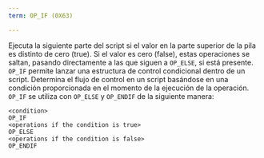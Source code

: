 ```yaml
---
term: OP_IF (0X63)

---
```

Ejecuta la siguiente parte del script si el valor en la parte superior de la pila es distinto de cero (true). Si el valor es cero (false), estas operaciones se saltan, pasando directamente a las que siguen a `OP_ELSE`, si está presente. `OP_IF` permite lanzar una estructura de control condicional dentro de un script. Determina el flujo de control en un script basándose en una condición proporcionada en el momento de la ejecución de la operación. `OP_IF` se utiliza con `OP_ELSE` y `OP_ENDIF` de la siguiente manera:

```text
<condition>
OP_IF
<operations if the condition is true>
OP_ELSE
<operations if the condition is false>
OP_ENDIF
```